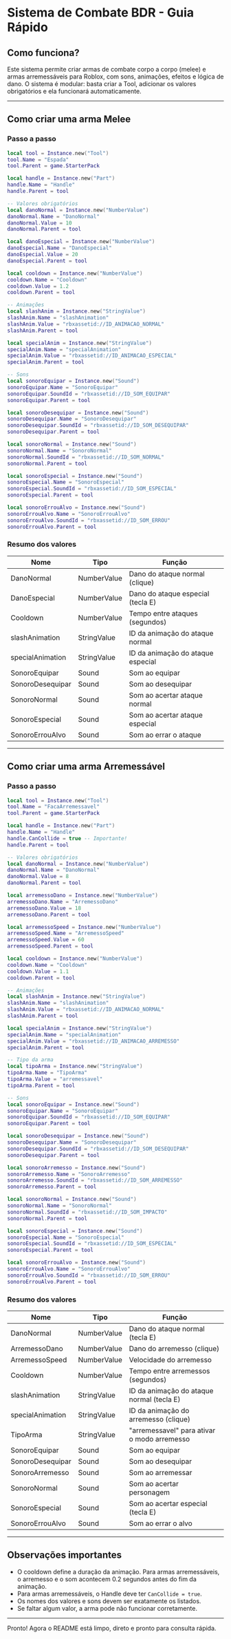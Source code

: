 # Sistema de Combate BDR - Guia Rápido

## Como funciona?
Este sistema permite criar armas de combate corpo a corpo (melee) e armas arremessáveis para Roblox, com sons, animações, efeitos e lógica de dano. O sistema é modular: basta criar a Tool, adicionar os valores obrigatórios e ela funcionará automaticamente.

---

## Como criar uma arma Melee

### Passo a passo
```lua
local tool = Instance.new("Tool")
tool.Name = "Espada"
tool.Parent = game.StarterPack

local handle = Instance.new("Part")
handle.Name = "Handle"
handle.Parent = tool

-- Valores obrigatórios
local danoNormal = Instance.new("NumberValue")
danoNormal.Name = "DanoNormal"
danoNormal.Value = 10
danoNormal.Parent = tool

local danoEspecial = Instance.new("NumberValue")
danoEspecial.Name = "DanoEspecial"
danoEspecial.Value = 20
danoEspecial.Parent = tool

local cooldown = Instance.new("NumberValue")
cooldown.Name = "Cooldown"
cooldown.Value = 1.2
cooldown.Parent = tool

-- Animações
local slashAnim = Instance.new("StringValue")
slashAnim.Name = "slashAnimation"
slashAnim.Value = "rbxassetid://ID_ANIMACAO_NORMAL"
slashAnim.Parent = tool

local specialAnim = Instance.new("StringValue")
specialAnim.Name = "specialAnimation"
specialAnim.Value = "rbxassetid://ID_ANIMACAO_ESPECIAL"
specialAnim.Parent = tool

-- Sons
local sonoroEquipar = Instance.new("Sound")
sonoroEquipar.Name = "SonoroEquipar"
sonoroEquipar.SoundId = "rbxassetid://ID_SOM_EQUIPAR"
sonoroEquipar.Parent = tool

local sonoroDesequipar = Instance.new("Sound")
sonoroDesequipar.Name = "SonoroDesequipar"
sonoroDesequipar.SoundId = "rbxassetid://ID_SOM_DESEQUIPAR"
sonoroDesequipar.Parent = tool

local sonoroNormal = Instance.new("Sound")
sonoroNormal.Name = "SonoroNormal"
sonoroNormal.SoundId = "rbxassetid://ID_SOM_NORMAL"
sonoroNormal.Parent = tool

local sonoroEspecial = Instance.new("Sound")
sonoroEspecial.Name = "SonoroEspecial"
sonoroEspecial.SoundId = "rbxassetid://ID_SOM_ESPECIAL"
sonoroEspecial.Parent = tool

local sonoroErrouAlvo = Instance.new("Sound")
sonoroErrouAlvo.Name = "SonoroErrouAlvo"
sonoroErrouAlvo.SoundId = "rbxassetid://ID_SOM_ERROU"
sonoroErrouAlvo.Parent = tool
```

### Resumo dos valores
| Nome              | Tipo         | Função                                 |
|-------------------|--------------|----------------------------------------|
| DanoNormal        | NumberValue  | Dano do ataque normal (clique)         |
| DanoEspecial      | NumberValue  | Dano do ataque especial (tecla E)      |
| Cooldown          | NumberValue  | Tempo entre ataques (segundos)         |
| slashAnimation    | StringValue  | ID da animação do ataque normal        |
| specialAnimation  | StringValue  | ID da animação do ataque especial      |
| SonoroEquipar     | Sound        | Som ao equipar                         |
| SonoroDesequipar  | Sound        | Som ao desequipar                      |
| SonoroNormal      | Sound        | Som ao acertar ataque normal           |
| SonoroEspecial    | Sound        | Som ao acertar ataque especial         |
| SonoroErrouAlvo   | Sound        | Som ao errar o ataque                  |

---

## Como criar uma arma Arremessável

### Passo a passo
```lua
local tool = Instance.new("Tool")
tool.Name = "FacaArremessavel"
tool.Parent = game.StarterPack

local handle = Instance.new("Part")
handle.Name = "Handle"
handle.CanCollide = true -- Importante!
handle.Parent = tool

-- Valores obrigatórios
local danoNormal = Instance.new("NumberValue")
danoNormal.Name = "DanoNormal"
danoNormal.Value = 8
danoNormal.Parent = tool

local arremessoDano = Instance.new("NumberValue")
arremessoDano.Name = "ArremessoDano"
arremessoDano.Value = 18
arremessoDano.Parent = tool

local arremessoSpeed = Instance.new("NumberValue")
arremessoSpeed.Name = "ArremessoSpeed"
arremessoSpeed.Value = 60
arremessoSpeed.Parent = tool

local cooldown = Instance.new("NumberValue")
cooldown.Name = "Cooldown"
cooldown.Value = 1.1
cooldown.Parent = tool

-- Animações
local slashAnim = Instance.new("StringValue")
slashAnim.Name = "slashAnimation"
slashAnim.Value = "rbxassetid://ID_ANIMACAO_NORMAL"
slashAnim.Parent = tool

local specialAnim = Instance.new("StringValue")
specialAnim.Name = "specialAnimation"
specialAnim.Value = "rbxassetid://ID_ANIMACAO_ARREMESSO"
specialAnim.Parent = tool

-- Tipo da arma
local tipoArma = Instance.new("StringValue")
tipoArma.Name = "TipoArma"
tipoArma.Value = "arremessavel"
tipoArma.Parent = tool

-- Sons
local sonoroEquipar = Instance.new("Sound")
sonoroEquipar.Name = "SonoroEquipar"
sonoroEquipar.SoundId = "rbxassetid://ID_SOM_EQUIPAR"
sonoroEquipar.Parent = tool

local sonoroDesequipar = Instance.new("Sound")
sonoroDesequipar.Name = "SonoroDesequipar"
sonoroDesequipar.SoundId = "rbxassetid://ID_SOM_DESEQUIPAR"
sonoroDesequipar.Parent = tool

local sonoroArremesso = Instance.new("Sound")
sonoroArremesso.Name = "SonoroArremesso"
sonoroArremesso.SoundId = "rbxassetid://ID_SOM_ARREMESSO"
sonoroArremesso.Parent = tool

local sonoroNormal = Instance.new("Sound")
sonoroNormal.Name = "SonoroNormal"
sonoroNormal.SoundId = "rbxassetid://ID_SOM_IMPACTO"
sonoroNormal.Parent = tool

local sonoroEspecial = Instance.new("Sound")
sonoroEspecial.Name = "SonoroEspecial"
sonoroEspecial.SoundId = "rbxassetid://ID_SOM_ESPECIAL"
sonoroEspecial.Parent = tool

local sonoroErrouAlvo = Instance.new("Sound")
sonoroErrouAlvo.Name = "SonoroErrouAlvo"
sonoroErrouAlvo.SoundId = "rbxassetid://ID_SOM_ERROU"
sonoroErrouAlvo.Parent = tool
```

### Resumo dos valores
| Nome              | Tipo         | Função                                         |
|-------------------|--------------|------------------------------------------------|
| DanoNormal        | NumberValue  | Dano do ataque normal (tecla E)                |
| ArremessoDano     | NumberValue  | Dano do arremesso (clique)                     |
| ArremessoSpeed    | NumberValue  | Velocidade do arremesso                        |
| Cooldown          | NumberValue  | Tempo entre arremessos (segundos)              |
| slashAnimation    | StringValue  | ID da animação do ataque normal (tecla E)      |
| specialAnimation  | StringValue  | ID da animação do arremesso (clique)           |
| TipoArma          | StringValue  | "arremessavel" para ativar o modo arremesso    |
| SonoroEquipar     | Sound        | Som ao equipar                                 |
| SonoroDesequipar  | Sound        | Som ao desequipar                              |
| SonoroArremesso   | Sound        | Som ao arremessar                              |
| SonoroNormal      | Sound        | Som ao acertar personagem                      |
| SonoroEspecial    | Sound        | Som ao acertar especial (tecla E)              |
| SonoroErrouAlvo   | Sound        | Som ao errar o alvo                            |

---

## Observações importantes
- O cooldown define a duração da animação. Para armas arremessáveis, o arremesso e o som acontecem 0.2 segundos antes do fim da animação.
- Para armas arremessáveis, o Handle deve ter `CanCollide = true`.
- Os nomes dos valores e sons devem ser exatamente os listados.
- Se faltar algum valor, a arma pode não funcionar corretamente.

---

Pronto! Agora o README está limpo, direto e pronto para consulta rápida.
